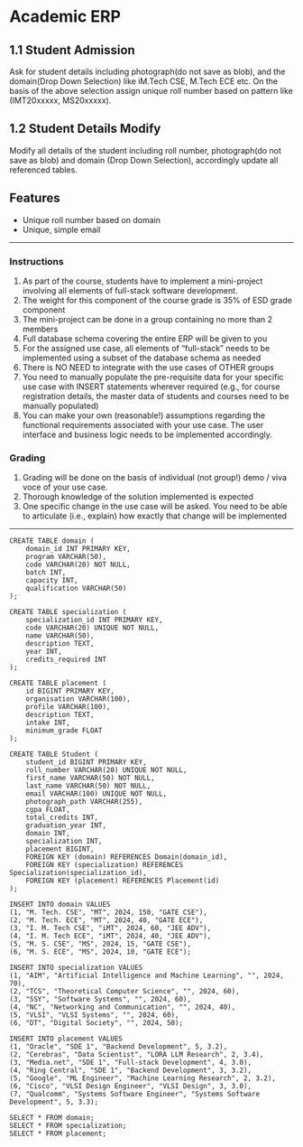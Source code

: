 # Academic ERP

## 1.1 Student Admission
Ask for student details including photograph(do not save as blob), and the domain(Drop Down
Selection) like iM.Tech CSE, M.Tech ECE etc. On the basis of the above selection assign unique roll number based on pattern like (IMT20xxxxx, MS20xxxxx).

## 1.2 Student Details Modify
Modify all details of the student including roll number, photograph(do not save as blob) and
domain (Drop Down Selection), accordingly update all referenced tables.

## Features

- Unique roll number based on domain
- Unique, simple email

---

### Instructions

1. As part of the course, students have to implement a mini-project involving all elements
   of full-stack software development.
2. The weight for this component of the course grade is 35% of ESD grade component
3. The mini-project can be done in a group containing no more than 2 members
4. Full database schema covering the entire ERP will be given to you
5. For the assigned use case, all elements of “full-stack” needs to be implemented using a
   subset of the database schema as needed
6. There is NO NEED to integrate with the use cases of OTHER groups
7. You need to manually populate the pre-requisite data for your specific use case with
   INSERT statements wherever required (e.g., for course registration details, the master
   data of students and courses need to be manually populated)
8. You can make your own (reasonable!) assumptions regarding the functional
   requirements associated with your use case. The user interface and business logic needs
   to be implemented accordingly.

### Grading

1. Grading will be done on the basis of individual (not group!) demo / viva voce of your use
   case.
2. Thorough knowledge of the solution implemented is expected
3. One specific change in the use case will be asked. You need to be able to articulate (i.e.,
   explain) how exactly that change will be implemented

---

```mysql
CREATE TABLE domain (
    domain_id INT PRIMARY KEY,
    program VARCHAR(50),
    code VARCHAR(20) NOT NULL,
    batch INT,
    capacity INT,
    qualification VARCHAR(50)
);

CREATE TABLE specialization (
    specialization_id INT PRIMARY KEY,
    code VARCHAR(20) UNIQUE NOT NULL,
    name VARCHAR(50),
    description TEXT,
    year INT,
    credits_required INT
);

CREATE TABLE placement (
    id BIGINT PRIMARY KEY,
    organisation VARCHAR(100),
    profile VARCHAR(100),
    description TEXT,
    intake INT,
    minimum_grade FLOAT
);

CREATE TABLE Student (
    student_id BIGINT PRIMARY KEY,
    roll_number VARCHAR(20) UNIQUE NOT NULL,
    first_name VARCHAR(50) NOT NULL,
    last_name VARCHAR(50) NOT NULL,
    email VARCHAR(100) UNIQUE NOT NULL,
    photograph_path VARCHAR(255),
    cgpa FLOAT,
    total_credits INT,
    graduation_year INT,
    domain INT,
    specialization INT,
    placement BIGINT,
    FOREIGN KEY (domain) REFERENCES Domain(domain_id),
    FOREIGN KEY (specialization) REFERENCES Specialization(specialization_id),
    FOREIGN KEY (placement) REFERENCES Placement(id)
);
```

```mysql
INSERT INTO domain VALUES
(1, "M. Tech. CSE", "MT", 2024, 150, "GATE CSE"),
(2, "M. Tech. ECE", "MT", 2024, 40, "GATE ECE"),
(3, "I. M. Tech CSE", "iMT", 2024, 60, "JEE ADV"),
(4, "I. M. Tech ECE", "iMT", 2024, 40, "JEE ADV"),
(5, "M. S. CSE", "MS", 2024, 15, "GATE CSE"),
(6, "M. S. ECE", "MS", 2024, 10, "GATE ECE");

INSERT INTO specialization VALUES
(1, "AIM", "Artificial Intelligence and Machine Learning", "", 2024, 70),
(2, "TCS", "Theoretical Computer Science", "", 2024, 60),
(3, "SSY", "Software Systems", "", 2024, 60),
(4, "NC", "Networking and Communication", "", 2024, 40),
(5, "VLSI", "VLSI Systems", "", 2024, 60),
(6, "DT", "Digital Society", "", 2024, 50);

INSERT INTO placement VALUES
(1, "Oracle", "SDE 1", "Backend Development", 5, 3.2),
(2, "Cerebras", "Data Scientist", "LORA LLM Research", 2, 3.4),
(3, "Media.net", "SDE 1", "Full-stack Development", 4, 3.0),
(4, "Ring Central", "SDE 1", "Backend Development", 3, 3.2),
(5, "Google", "ML Engineer", "Machine Learning Research", 2, 3.2),
(6, "Cisco", "VLSI Design Engineer", "VLSI Design", 3, 3.0),
(7, "Qualcomm", "Systems Software Engineer", "Systems Software Development", 5, 3.3);

SELECT * FROM domain;
SELECT * FROM specialization;
SELECT * FROM placement;
```
